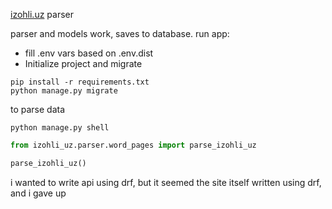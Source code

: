 [izohli.uz](https://izohli.uz) parser

parser and models work, saves to database.
run app:

* fill .env vars based on .env.dist
* Initialize project and migrate

```shell
pip install -r requirements.txt
python manage.py migrate
```

to parse data

```shell
python manage.py shell
```

```python
from izohli_uz.parser.word_pages import parse_izohli_uz

parse_izohli_uz()
```


i wanted to write api using drf, but it seemed the site itself written using drf, and i gave up